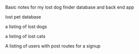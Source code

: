 Basic notes for my lost dog finder database and back end app

lost pet database

a listing of lost dogs

a listing of lost cats

A listing of users with post routes for a signup